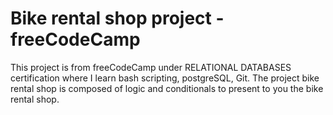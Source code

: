 # Bike rental shop project - freeCodeCamp

This project is from freeCodeCamp under RELATIONAL DATABASES certification where I learn bash scripting, postgreSQL, Git.
The project bike rental shop is composed of logic and conditionals to present to you the bike rental shop.